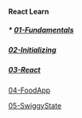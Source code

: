**React Learn**

##### * [01-Fundamentals](./O1-Fundamentals)

##### [02-Initializing](./02-Initialize)

##### [03-React](./03-React)

[04-FoodApp](./04-FoodApp)

[05-SwiggyState](./05-Swiggy)
